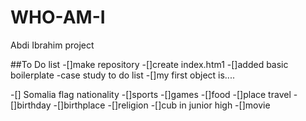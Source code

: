 # WHO-AM-I
Abdi Ibrahim project

##To Do list
-[]make repository
-[]create index.htm1
-[]added basic boilerplate
-case study to do list
-[]my first object is....


-[] Somalia flag nationality
-[]sports
-[]games
-[]food
-[]place travel
-[]birthday
-[]birthplace
-[]religion
-[]cub in junior high
-[]movie

